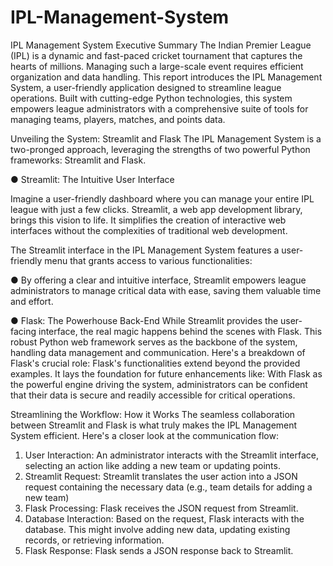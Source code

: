 # IPL-Management-System

IPL Management System
Executive Summary
The Indian Premier League (IPL) is a dynamic and fast-paced cricket tournament that captures the hearts of millions. Managing such a large-scale event requires efficient organization and data handling. This report introduces the IPL Management System, a user-friendly application designed to streamline league operations. Built with cutting-edge Python technologies, this system empowers league administrators with a comprehensive suite of tools for managing teams, players, matches, and points data.

Unveiling the System: Streamlit and Flask
The IPL Management System is a two-pronged approach, leveraging the strengths of two powerful Python frameworks: Streamlit and Flask.

●	Streamlit: The Intuitive User Interface

 Imagine a user-friendly dashboard where you can manage your entire IPL league with just a few clicks. Streamlit, a web app development library, brings this vision to life. It simplifies the creation of interactive web interfaces without the complexities of traditional web development.

 The Streamlit interface in the IPL Management System features a user-friendly menu that grants access to various functionalities:
 
●	By offering a clear and intuitive interface, Streamlit empowers league administrators to manage critical data with ease, saving them valuable time and effort.

●	Flask: The Powerhouse Back-End
While Streamlit provides the user-facing interface, the real magic happens behind the scenes with Flask. This robust Python web framework serves as the backbone of the system, handling data management and communication.
Here's a breakdown of Flask's crucial role:
Flask's functionalities extend beyond the provided examples. It lays the foundation for future enhancements like:
With Flask as the powerful engine driving the system, administrators can be confident that their data is secure and readily accessible for critical operations.



Streamlining the Workflow: How it Works
The seamless collaboration between Streamlit and Flask is what truly makes the IPL Management System efficient. Here's a closer look at the communication flow:
1.	User Interaction: An administrator interacts with the Streamlit interface, selecting an action like adding a new team or updating points.
2.	Streamlit Request: Streamlit translates the user action into a JSON request containing the necessary data (e.g., team details for adding a new team)
3.	Flask Processing: Flask receives the JSON request from Streamlit.
4.	Database Interaction: Based on the request, Flask interacts with the database. This might involve adding new data, updating existing records, or retrieving information.
5.	Flask Response: Flask sends a JSON response back to Streamlit.

